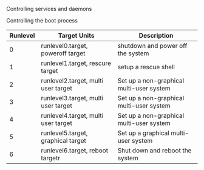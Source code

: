 Controlling services and daemons

Controlling the boot process

Runlevel | Target Units | Description
---------|--------------|------------
0        | runlevel0.target, poweroff target | shutdown and power off the system
1        | runlevel1.target, rescure target | setup a rescue shell 
2	 | runlevel2.target, multi user target | Set up a non-graphical multi-user system
3	 | runlevel3.target, multi user target | Set up a non-graphical multi-user system
4	 | runlevel4.target, multi user target | Set up a non-graphical multi-user system
5	 | runlevel5.target, graphical target  | Set up a graphical multi-user system
6	 | runlevel6.target, reboot targetr    | Shut down and reboot the system
